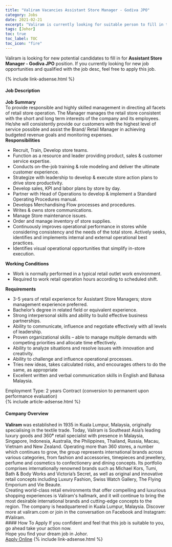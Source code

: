 ```yaml
---
title: "Valiram Vacancies Assistant Store Manager - Godiva JPO" 
category: Jobs 
date: 2021-02-21 
excerpt: "Valiram is currently looking for suitable person to fill in the Assistant Store Manager - Godiva JPO which based in Johor" 
tags: [Johor] 
toc: true 
toc_label: TOC 
toc_icon: "fire" 
--- 
```


<p>Valiram is looking for new potential candidates to fill in for <b>Assistant Store Manager - Godiva JPO</b> position. If you currently looking for new job opportunities and qualified with the job desc, feel free to apply this job.
</p>{% include link-adsense.html %} 
<div><div><h4>Job Description</h4></div><div><div><span><div><div><strong>Job Summary</strong><div>To provide responsible and highly skilled management in directing all facets of retail store operation. The Manager manages the retail store consistent with the short and long term interests of the company and its employees. He/she will consistently provide our customers with the highest level of service possible and assist the Brand/ Retail Manager in achieving budgeted revenue goals and monitoring expenses.</div><div><strong>Responsibilities</strong><ul><li>Recruit, Train, Develop store teams.</li><li>Function as a resource and leader providing product, sales &amp; customer service expertise.</li><li>Conducts on-the-job training &amp; role modeling and deliver the ultimate customer experience.</li><li>Strategize with leadership to develop &amp; execute store action plans to drive store productivity.</li><li>Develop sales, KPI and labor plans by store by day.</li><li>Partner with Head of Operations to develop &amp; implement a Standard Operating Procedures manual.</li><li>Develops Merchandising Flow processes and procedures.</li><li>Writes &amp; owns store communications.</li><li>Manage Store maintenance issues.</li><li>Order and manage inventory of store supplies.</li><li>Continuously improves operational performance in stores while considering consistency and the needs of the total store. Actively seeks, identifies and implements internal and external operational best practices.</li><li>Identifies visual operational opportunities that simplify in-store execution.</li></ul></div></div><div><strong>Working Conditions</strong></div><div><ul><li>Work is normally performed in a typical retail outlet work environment.</li><li>Required to work retail operation hours according to scheduled shift.</li></ul><div><strong>Requirements</strong><ul><li>3-5 years of retail experience for Assistant Store Managers; store management experience preferred.</li><li>Bachelor&#8217;s degree in related field or equivalent experience.</li><li>Strong interpersonal skills and ability to build effective business partnerships.</li><li>Ability to communicate, influence and negotiate effectively with all levels of leadership.</li><li>Proven organizational skills &#8211; able to manage multiple demands with competing priorities and allocate time effectively.</li><li>Ability to analyze situations and resolve issues with innovation and creativity.</li><li>Ability to challenge and influence operational processes.</li><li>Tries new ideas, takes calculated risks, and encourages others to do the same, as appropriate</li><li>Excellent written and verbal communication skills in English and Bahasa Malaysia.</li></ul></div></div><div>Employment Type: 2 years Contract (conversion to permanent upon performance evaluation)&#160;</div></div></span></div></div></div> 
{% include article-adsense.html %} 
<div><div><h4>Company Overview</h4></div><div><div><span><div><div>
<div><strong>Valiram </strong>was established in 1935 in Kuala Lumpur, Malaysia, originally specialising in the textile trade. Today, Valiram is Southeast Asia&#8217;s leading luxury goods and 360<strong>&#176;</strong> retail specialist with presence in Malaysia, Singapore, Indonesia, Australia, the Philippines, Thailand, Russia, Macau, Vietnam and New Zealand. Operating more than 360 stores, a number which continues to grow, the group represents international brands across various categories, from fashion and accessories, timepieces and jewellery, perfume and cosmetics to confectionery and dining concepts. Its portfolio comprises internationally renowned brands such as Michael Kors, Tumi, Bath &amp; Body Works and Victoria&#8217;s Secret, as well as original and innovative retail concepts including Luxury Fashion, Swiss Watch Gallery, The Flying Emporium and&#160;Vie Beaute.</div>
<div>Creating world-class retail environments that offer compelling and luxurious shopping experiences is Valiram's hallmark, and it will continue to bring the most desirable international brands and cutting-edge concepts to the region. The company is headquartered in Kuala Lumpur, Malaysia. Discover more at valiram.com or join in the conversation on Facebook and Instagram: #Valiram.</div>
</div></div></span></div></div></div> 
#### How To Apply 
If you confident and feel that this job is suitable to you, go ahead take your action now. <br/> 
Hope you find your dream job in Johor. <br/> 
<a href="https://www.jobstreet.com.my/en/job/assistant-store-manager-godiva-jpo-4486497?jobId=jobstreet-my-job-4486497&" class="btn btn--info" target="_blank" rel="nofollow noopenner">Apply Online</a> 
{% include link-adsense.html %} 